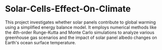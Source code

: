 # Solar-Cells-Effect-On-Climate
This project investigates whether solar panels contribute to global warming using a simplified energy balance model. It employs numerical methods like the 4th-order Runge-Kutta and Monte Carlo simulations to analyze various greenhouse gas scenarios and the impact of solar panel albedo changes on Earth's ocean surface temperature.
